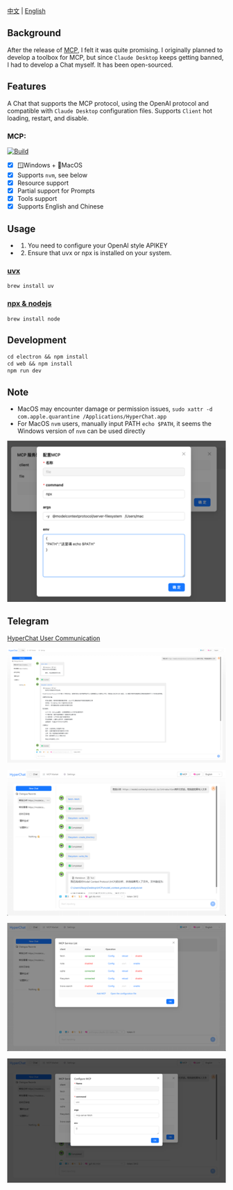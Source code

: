 [中文](README.zh.md) | [English](README.md)


## Background

After the release of [MCP](https://modelcontextprotocol.io/introduction), I felt it was quite promising. I originally planned to develop a toolbox for MCP, but since `Claude Desktop` keeps getting banned, I had to develop a Chat myself. It has been open-sourced.

## Features

A Chat that supports the MCP protocol, using the OpenAI protocol and compatible with `Claude Desktop` configuration files. Supports `Client` hot loading, restart, and disable.

### MCP:

[![Build](https://github.com/BigSweetPotatoStudio/HyperChat/actions/workflows/build.yml/badge.svg)](https://github.com/BigSweetPotatoStudio/HyperChat/actions/workflows/build.yml)

- [x] 🪟Windows + 🍏MacOS
- [x] Supports `nvm`, see below
- [x] Resource support
- [x] Partial support for Prompts
- [x] Tools support
- [x] Supports English and Chinese

## Usage

* 1. You need to configure your OpenAI style APIKEY
* 2. Ensure that uvx or npx is installed on your system.

### [uvx](https://github.com/astral-sh/uv)

```
brew install uv
```
### [npx & nodejs](https://nodejs.org/en)

```
brew install node 
```

## Development

```
cd electron && npm install
cd web && npm install
npm run dev
```

## Note

* MacOS may encounter damage or permission issues, `sudo xattr -d com.apple.quarantine /Applications/HyperChat.app`
* For MacOS `nvm` users, manually input PATH `echo $PATH`, it seems the Windows version of `nvm` can be used directly

![image.png](./images/image4.png)

## Telegram

[HyperChat User Communication](https://t.me/dadigua001)

![image.png](./images/image11.png)

![image.png](./images/image13.png)

![image.png](./images/image12.png)

![image.png](./images/image14.png)